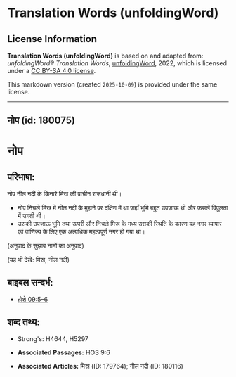 # Translation Words (unfoldingWord)

## License Information

**Translation Words (unfoldingWord)** is based on and adapted from: _unfoldingWord® Translation Words_, [unfoldingWord](https://unfoldingword.org/utw), 2022, which is licensed under a [CC BY-SA 4.0 license](https://creativecommons.org/licenses/by-sa/4.0/legalcode.en).

This markdown version (created `2025-10-09`) is provided under the same license.



--------------------------------

## नोप (id: 180075)

नोप
===

परिभाषा:
--------

नोप नील नदी के किनारे मिस्र की प्राचीन राजधानी थी।

* नोप निचले मिस्र में नील नदी के मुहाने पर दक्षिण में था जहाँ भूमि बहुत उपजाऊ थी और फसलें विपुलता में उगती थी।
* उसकी उपजाऊ भूमि तथा ऊपरी और निचले मिस्र के मध्य उसकी स्थिति के कारण यह नगर व्यापार एवं वाणिज्य के लिए एक अत्यधिक महत्वपूर्ण नगर हो गया था।

(अनुवाद के सुझाव नामों का अनुवाद)

(यह भी देखें: मिस्र, नील नदी)

बाइबल सन्दर्भ:
--------------

* [होशे 09:5–6](https://ref.ly/Hos9:5-Hos9:6)

शब्द तथ्य:
----------

* Strong's: H4644, H5297

* **Associated Passages:** HOS 9:6
* **Associated Articles:** मिस्र (ID: 179764); नील नदी (ID: 180116)

